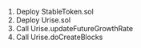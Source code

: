 1. Deploy StableToken.sol
2. Deploy Urise.sol
3. Call Urise.updateFutureGrowthRate
4. Call Urise.doCreateBlocks